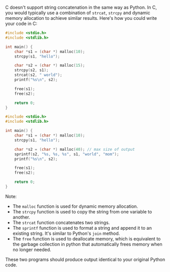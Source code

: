 C doesn't support string concatenation in the same way as Python. In C, you would typically use a combination of `strcat`, `strcpy` and dynamic memory allocation to achieve similar results. Here's how you could write your code in C:

```c
#include <stdio.h>
#include <stdlib.h>

int main() {
    char *s1 = (char *) malloc(10);
    strcpy(s1, "hello");

    char *s2 = (char *) malloc(15);
    strcpy(s2, s1);
    strcat(s2, " world");
    printf("%s\n", s2);

    free(s1);
    free(s2);

    return 0;
}

#include <stdio.h>
#include <stdlib.h>

int main() {
    char *s1 = (char *) malloc(10);
    strcpy(s1, "hello");

    char *s2 = (char *) malloc(40); // max size of output
    sprintf(s2, "%s, %s, %s", s1, "world", "mom");
    printf("%s\n", s2);

    free(s1);
    free(s2);

    return 0;
}
```

Note:
- The `malloc` function is used for dynamic memory allocation.
- The `strcpy` function is used to copy the string from one variable to another.
- The `strcat` function concatenates two strings.
- The `sprintf` function is used to format a string and append it to an existing string. It's similar to Python's `join` method. 
- The `free` function is used to deallocate memory, which is equivalent to the garbage collection in python that automatically frees memory when no longer needed.

These two programs should produce output identical to your original Python code.

